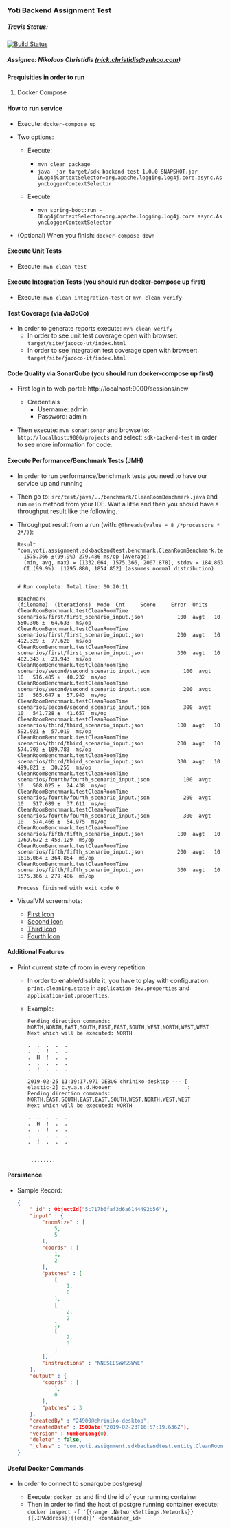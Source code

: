 ### Yoti Backend Assignment Test

##### Travis Status:
[![Build Status](https://travis-ci.com/chriniko13/job-assignment-3.svg?branch=master)](https://travis-ci.com/chriniko13/job-assignment-3)

##### Assignee: Nikolaos Christidis (nick.christidis@yahoo.com)


#### Prequisities in order to run
1) Docker Compose


#### How to run service
* Execute: `docker-compose up`

* Two options:
    * Execute: 
        * `mvn clean package`
        * `java -jar target/sdk-backend-test-1.0.0-SNAPSHOT.jar -DLog4jContextSelector=org.apache.logging.log4j.core.async.AsyncLoggerContextSelector`
                
    * Execute:
        * `mvn spring-boot:run -DLog4jContextSelector=org.apache.logging.log4j.core.async.AsyncLoggerContextSelector`

* (Optional) When you finish: `docker-compose down`

#### Execute Unit Tests
* Execute: `mvn clean test`

#### Execute Integration Tests (you should run docker-compose up first)
* Execute: `mvn clean integration-test` or `mvn clean verify`

#### Test Coverage (via JaCoCo)
* In order to generate reports execute: `mvn clean verify`
    * In order to see unit test coverage open with browser: `target/site/jacoco-ut/index.html`
    * In order to see integration test coverage open with browser: `target/site/jacoco-it/index.html`

#### Code Quality via SonarQube (you should run docker-compose up first)
* First login to web portal: http://localhost:9000/sessions/new
    * Credentials
        * Username: admin
        * Password: admin
        
* Then execute: `mvn sonar:sonar` and browse to: `http://localhost:9000/projects` and select: `sdk-backend-test` in
order to see more information for code.

#### Execute Performance/Benchmark Tests (JMH)
* In order to run performance/benchmark tests you need to have our service up and running

* Then go to: `src/test/java/../benchmark/CleanRoomBenchmark.java` and run `main` method from your IDE.
Wait a little and then you should have a throughput result like the following.

* Throughput result from a run (with: `@Threads(value = 8 /*processors * 2*/)`):
    
    ```
    Result "com.yoti.assignment.sdkbackendtest.benchmark.CleanRoomBenchmark.testCleanRoomTime":
      1575.366 ±(99.9%) 279.486 ms/op [Average]
      (min, avg, max) = (1332.064, 1575.366, 2007.878), stdev = 184.863
      CI (99.9%): [1295.880, 1854.852] (assumes normal distribution)
    
    
    # Run complete. Total time: 00:20:11
    
    Benchmark                                                              (filename)  (iterations)  Mode  Cnt     Score     Error  Units
    CleanRoomBenchmark.testCleanRoomTime    scenarios/first/first_scenario_input.json           100  avgt   10   550.306 ±  64.633  ms/op
    CleanRoomBenchmark.testCleanRoomTime    scenarios/first/first_scenario_input.json           200  avgt   10   492.329 ±  77.620  ms/op
    CleanRoomBenchmark.testCleanRoomTime    scenarios/first/first_scenario_input.json           300  avgt   10   482.343 ±  23.943  ms/op
    CleanRoomBenchmark.testCleanRoomTime  scenarios/second/second_scenario_input.json           100  avgt   10   516.485 ±  40.232  ms/op
    CleanRoomBenchmark.testCleanRoomTime  scenarios/second/second_scenario_input.json           200  avgt   10   565.647 ±  57.943  ms/op
    CleanRoomBenchmark.testCleanRoomTime  scenarios/second/second_scenario_input.json           300  avgt   10   541.728 ±  41.657  ms/op
    CleanRoomBenchmark.testCleanRoomTime    scenarios/third/third_scenario_input.json           100  avgt   10   592.921 ±  57.019  ms/op
    CleanRoomBenchmark.testCleanRoomTime    scenarios/third/third_scenario_input.json           200  avgt   10   574.793 ± 109.783  ms/op
    CleanRoomBenchmark.testCleanRoomTime    scenarios/third/third_scenario_input.json           300  avgt   10   499.821 ±  30.255  ms/op
    CleanRoomBenchmark.testCleanRoomTime  scenarios/fourth/fourth_scenario_input.json           100  avgt   10   508.025 ±  24.438  ms/op
    CleanRoomBenchmark.testCleanRoomTime  scenarios/fourth/fourth_scenario_input.json           200  avgt   10   517.689 ±  37.611  ms/op
    CleanRoomBenchmark.testCleanRoomTime  scenarios/fourth/fourth_scenario_input.json           300  avgt   10   574.466 ±  54.975  ms/op
    CleanRoomBenchmark.testCleanRoomTime    scenarios/fifth/fifth_scenario_input.json           100  avgt   10  1769.672 ± 458.129  ms/op
    CleanRoomBenchmark.testCleanRoomTime    scenarios/fifth/fifth_scenario_input.json           200  avgt   10  1616.064 ± 364.854  ms/op
    CleanRoomBenchmark.testCleanRoomTime    scenarios/fifth/fifth_scenario_input.json           300  avgt   10  1575.366 ± 279.486  ms/op
    
    Process finished with exit code 0

    ```
    
* VisualVM screenshots: 
    * [First Icon](benchmark1.png)
    * [Second Icon](benchmark2.png)
    * [Third Icon](benchmark3.png)
    * [Fourth Icon](benchmark4.png)

#### Additional Features

* Print current state of room in every repetition:
    * In order to enable/disable it, you have to play with configuration: `print.cleaning.state`
      in `application-dev.properties` and `application-int.properties`.
      
    * Example:
        ```
        Pending direction commands: NORTH,NORTH,EAST,SOUTH,EAST,EAST,SOUTH,WEST,NORTH,WEST,WEST
        Next which will be executed: NORTH
        
        .  .  .  .  .  
        .  .  !  .  .  
        .  H  !  .  .  
        .  .  .  .  .  
        .  !  .  .  .  
        
        2019-02-25 11:19:17.971 DEBUG chriniko-desktop --- [      elastic-2] c.y.a.s.d.Hoover                         : 
        Pending direction commands: NORTH,EAST,SOUTH,EAST,EAST,SOUTH,WEST,NORTH,WEST,WEST
        Next which will be executed: NORTH
        
        .  .  .  .  .  
        .  H  !  .  .  
        .  .  !  .  .  
        .  .  .  .  .  
        .  !  .  .  .  
        
        
         ........
        
        ```

#### Persistence

* Sample Record:
    ```json
    {
        "_id" : ObjectId("5c717b6faf3d6a6144492b56"),
        "input" : {
            "roomSize" : [ 
                5, 
                5
            ],
            "coords" : [ 
                1, 
                2
            ],
            "patches" : [ 
                [ 
                    1, 
                    0
                ], 
                [ 
                    2, 
                    2
                ], 
                [ 
                    2, 
                    3
                ]
            ],
            "instructions" : "NNESEESWWSSWWE"
        },
        "output" : {
            "coords" : [ 
                1, 
                0
            ],
            "patches" : 3
        },
        "createdBy" : "24900@chriniko-desktop",
        "createdDate" : ISODate("2019-02-23T16:57:19.636Z"),
        "version" : NumberLong(0),
        "delete" : false,
        "_class" : "com.yoti.assignment.sdkbackendtest.entity.CleanRoomOperationResult"
    }
    ```

#### Useful Docker Commands

* In order to connect to sonarqube postgresql

    * Execute: `docker ps` and find the id of your running container
    * Then in order to find the host of postgre running container execute: `docker inspect -f '{{range .NetworkSettings.Networks}}{{.IPAddress}}{{end}}' <container_id>`
